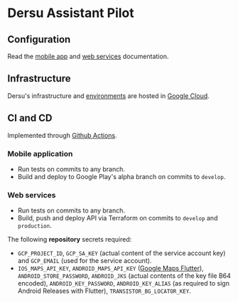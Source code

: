 # Dersu Assistant Pilot

## Configuration

Read the [mobile app](./app/README.md) and [web services](./services/README.md) documentation.

## Infrastructure

Dersu's infrastructure and [environments](./docs/environments.md) are hosted in [Google Cloud](./docs/gcp.md).

## CI and CD

Implemented through [Github Actions](https://github.com/dersu-uz/assistant-pilot/actions).

### Mobile application

- Run tests on commits to any branch.
- Build and deploy to Google Play's alpha branch on commits to `develop`.

### Web services

- Run tests on commits to any branch.
- Build, push and deploy API via Terraform on commits to `develop` and `production`.

The following **repository** secrets required:

 - `GCP_PROJECT_ID`, `GCP_SA_KEY` (actual content of the service account key) and `GCP_EMAIL` (used for the service account).
 - `IOS_MAPS_API_KEY`, `ANDROID_MAPS_API_KEY` ([Google Maps Flutter](https://pub.dev/packages/google_maps_flutter)), `ANDROID_STORE_PASSWORD`, `ANDROID_JKS` (actual contents of the key file B64 encoded), `ANDROID_KEY_PASSWORD`, `ANDROID_KEY_ALIAS` (as required to sign Android Releases with Flutter), `TRANSISTOR_BG_LOCATOR_KEY`.
